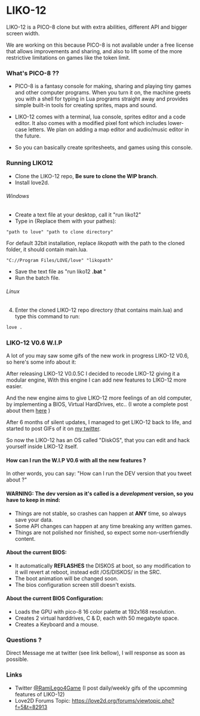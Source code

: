 # LIKO-12
LIKO-12 is a PICO-8 clone but with extra abilities, different API and bigger screen width.

We are working on this because PICO-8 is not available under a free license that allows
improvements and sharing, and also to lift some of the more restrictive limitations on games
like the token limit.

### What's PICO-8 ??

* PICO-8 is a fantasy console for making, sharing and playing tiny games and other computer programs. When you turn it on, the machine greets you with a shell for typing in Lua programs straight away and provides simple built-in tools for creating sprites, maps and sound.

* LIKO-12 comes with a terminal, lua console, sprites editor and a code editor. It also comes with a modified pixel font which includes lower-case letters. We plan on adding a map editor and audio/music editor in the future.

* So you can basically create spritesheets, and games using this console.


### Running LIKO12

+ Clone the LIKO-12 repo, __Be sure to clone the WIP branch__.
+ Install love2d.

###### Windows

+ Create a text file at your desktop, call it "run liko12"
+ Type in (Replace them with your pathes): 
```batch
"path to love" "path to clone directory"
```
For default 32bit installation, replace _likopath_ with the path to the cloned folder, it should contain main.lua.
```batch
"C://Program Files/LOVE/love" "likopath"
```
+ Save the text file as "run liko12 __.bat__ "
+ Run the batch file.

###### Linux

4. Enter the cloned LIKO-12 repo directory (that contains main.lua) and type this command to run:
```sh
love .
```

### LIKO-12 V0.6 W.I.P

A lot of you may saw some gifs of the new work in progress LIKO-12 V0.6, so here's some info about it:

After releasing LIKO-12 V0.0.5C I decided to recode LIKO-12 giving it a modular engine, With this engine I can add new features to LIKO-12 more easier.

And the new engine aims to give LIKO-12 more feelings of an old computer, by implementing a BIOS, Virtual HardDrives, etc.. (I wrote a complete post about them [here](https://love2d.org/forums/viewtopic.php?f=5&t=82913&sid=833fce88787f90bea3e42ec36b7405e4&start=30#p205731) )

After 6 months of silent updates, I managed to get LIKO-12 back to life, and started to post GIFs of it on [my twitter](https://twitter.com/ramilego4game).

So now the LIKO-12 has an OS called "DiskOS", that you can edit and hack yourself inside LIKO-12 itself.

#### How can I run the W.I.P V0.6 with all the new features ?
In other words, you can say: "How can I run the DEV version that you tweet about ?"

#### WARNING: The dev version as it's called is a __*development*__ version, so you have to keep in mind:
* Things are not stable, so crashes can happen at __ANY__ time, so always save your data.
* Some API changes can happen at any time breaking any written games.
* Things are not polished nor finished, so expect some non-userfriendly content.

#### About the current BIOS:
* It automatically __REFLASHES__ the DISKOS at boot, so any modification to it will revert at reboot, instead edit /OS/DISKOS/ in the SRC.
* The boot animation will be changed soon.
* The bios configuration screen still doesn't exists.

#### About the current BIOS Configuration:
* Loads the GPU with pico-8 16 color palette at 192x168 resolution.
* Creates 2 virtual harddrives, C & D, each with 50 megabyte space.
* Creates a Keyboard and a mouse.

### Questions ?
Direct Message me at twitter (see link bellow), I will response as soon as possible.

### Links
- Twitter [@RamiLego4Game](https://twitter.com/ramilego4game) (I post daily/weekly gifs of the upcomming features of LIKO-12)
- Love2D Forums Topic: https://love2d.org/forums/viewtopic.php?f=5&t=82913
